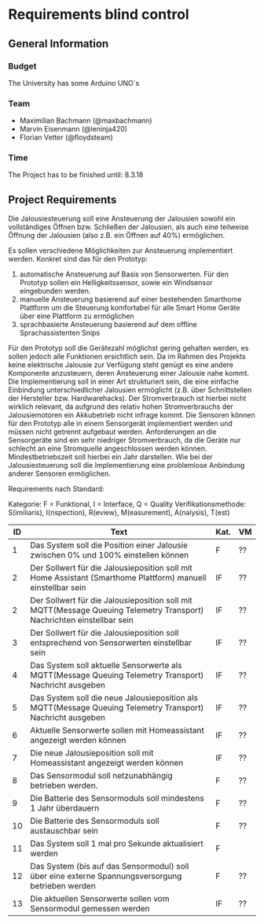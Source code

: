# Requirements blind control

## General Information

### Budget
The University has some Arduino UNO´s

### Team
* Maximilian Bachmann (@maxbachmann)
* Marvin Eisenmann (@leninja420)
* Florian Vetter (@floydsteam)

### Time
The Project has to be finished until: 8.3.18


## Project Requirements

Die Jalousiesteuerung soll eine Ansteuerung der Jalousien sowohl ein vollständiges Öffnen bzw. Schließen der Jalousien, als auch eine teilweise Öffnung der Jalousien (also z.B. ein Öffnen auf 40%) ermöglichen.

Es sollen verschiedene Möglichkeiten zur Ansteuerung implementiert werden. Konkret sind das für den Prototyp:
1) automatische Ansteuerung auf Basis von Sensorwerten. Für den Prototyp sollen ein Helligkeitssensor, sowie ein Windsensor eingebunden werden.
2) manuelle Ansteuerung basierend auf einer bestehenden Smarthome Plattform um die Steuerung komfortabel für alle Smart Home Geräte über eine Plattform zu ermöglichen
3) sprachbasierte Ansteuerung basierend auf dem offline Sprachassistenten Snips

Für den Prototyp soll die Gerätezahl möglichst gering gehalten werden, es sollen jedoch alle Funktionen ersichtlich sein.
Da im Rahmen des Projekts keine elektrische Jalousie zur Verfügung steht genügt es eine andere Komponente anzusteuern, deren Ansteuerung einer Jalousie nahe kommt. Die Implementierung soll in einer Art strukturiert sein, die eine einfache Einbindung unterschiedlicher Jalousien ermöglicht (z.B. über Schnittstellen der Hersteller bzw. Hardwarehacks). Der Stromverbrauch ist hierbei nicht wirklich relevant, da aufgrund des relativ hohen Stromverbrauchs der Jalousiemotoren ein Akkubetrieb nicht infrage kommt. 
Die Sensoren können für den Prototyp alle in einem Sensorgerät implementiert werden und müssen nicht getrennt aufgebaut werden. Anforderungen an die Sensorgeräte sind ein sehr niedriger Stromverbrauch, da die Geräte nur schlecht an eine Stromquelle angeschlossen werden können. Mindestbetriebszeit soll hierbei ein Jahr darstellen. Wie bei der Jalousiesteuerung soll die Implementierung eine problemlose Anbindung anderer Sensoren ermöglichen.



Requirements nach Standard:

Kategorie: F = Funktional, I = Interface, Q = Quality
Verifikationsmethode: S(imiliaris), I(nspection), R(eview), M(easurement), A(nalysis), T(est)

|ID|Text        |Kat.|VM|
|--|-------------------------------------------------------------------------------------------------|----|--|
|1|Das System soll die Position einer Jalousie zwischen 0% und 100% einstellen können|F|??|
|2|Der Sollwert für die Jalousieposition soll mit Home Assistant (Smarthome Plattform) manuell einstellbar sein|IF|??|
|2|Der Sollwert für die Jalousieposition soll mit MQTT(Message Queuing Telemetry Transport) Nachrichten einstellbar sein|IF|??|
|3|Der Sollwert für die Jalousieposition soll entsprechend von Sensorwerten einstellbar sein|IF|??|
|4|Das System soll aktuelle Sensorwerte als MQTT(Message Queuing Telemetry Transport) Nachricht ausgeben|IF|??|
|5|Das System soll die neue Jalousieposition als MQTT(Message Queuing Telemetry Transport) Nachricht ausgeben|IF|??|
|6|Aktuelle Sensorwerte sollen mit Homeassistant angezeigt werden können|IF|??|
|7|Die neue Jalousieposition soll mit Homeassistant angezeigt werden können|IF|??|
|8|Das Sensormodul soll netzunabhängig betrieben werden.|F|??|
|9|Die Batterie des Sensormoduls soll mindestens 1 Jahr überdauern|F|??|
|10|Die Batterie des Sensormoduls soll austauschbar sein|F|??|
|11|Das System soll 1 mal pro Sekunde aktualisiert werden|F||??|
|12|Das System (bis auf das Sensormodul) soll über eine externe Spannungsversorgung betrieben werden|F|??|
|13|Die aktuellen Sensorwerte sollen vom Sensormodul gemessen werden|IF|??|

